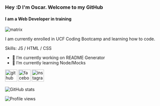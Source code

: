 ### Hey :D I'm Oscar. Welcome to my GitHub

#### I am a Web Developer in training

![matrix](https://i.imgur.com/7IFjQA6.jpg)

I am currently enrolled in UCF Coding Bootcamp and learning how to code.

Skills: JS / HTML / CSS

- 🔭 I’m currently working on README Generator
- 🌱 I’m currently learning Node/Mocks

[<img src='https://cdn.jsdelivr.net/npm/simple-icons@3.0.1/icons/github.svg' alt='github' height='40'>](https://github.com/oscaroses) [<img src='https://cdn.jsdelivr.net/npm/simple-icons@3.0.1/icons/facebook.svg' alt='facebook' height='40'>](https://www.facebook.com/kn0wsk1ll) [<img src='https://cdn.jsdelivr.net/npm/simple-icons@3.0.1/icons/instagram.svg' alt='instagram' height='40'>](https://www.instagram.com/kn0wsk1ll/)

![GitHub stats](https://github-readme-stats.vercel.app/api?username=oscaroses&show_icons=true)

![Profile views](https://gpvc.arturio.dev/oscaroses)
